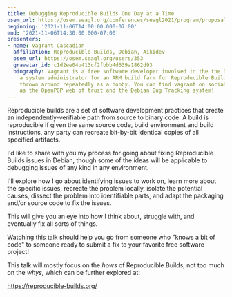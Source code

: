 ```yaml
---
title: Debugging Reproducible Builds One Day at a Time
osem_url: https://osem.seagl.org/conferences/seagl2021/program/proposals/858
beginning: '2021-11-06T14:00:00.000-07:00'
end: '2021-11-06T14:30:00.000-07:00'
presenters:
- name: Vagrant Cascadian
  affiliation: Reproducible Builds, Debian, Aikidev
  osem_url: https://osem.seagl.org/users/353
  gravatar_id: c1d2ee04b413cf2fbbb4d639a1862d93
  biography: Vagrant is a free software developer involved in the the Debian project,
    a system administrator for an ARM build farm for Reproducible Builds, and gets
    thrown around repeatedly as a hobby. You can find vagrant on social networks such
    as the OpenPGP web of trust and the Debian Bug Tracking system!
---
```


Reproducible builds are a set of software development practices that
create an independently-verifiable path from source to binary code.  A
build is reproducible if given the same source code, build environment
and build instructions, any party can recreate bit-by-bit identical
copies of all specified artifacts.

I'd like to share with you my process for going about fixing
Reproducible Builds issues in Debian, though some of the ideas will be
applicable to debugging issues of any kind in any environment.

I'll explore how I go about identifying issues to work on, learn more
about the specific issues, recreate the problem locally, isolate the
potential causes, dissect the problem into identifiable parts, and
adapt the packaging and/or source code to fix the issues.

This will give you an eye into how I think about, struggle with, and
eventually fix all sorts of things.

Watching this talk should help you go from someone who "knows a bit of
code" to someone ready to submit a fix to your favorite free software
project!

This talk will mostly focus on the *hows* of Reproducible Builds, not
too much on the *whys*, which can be further explored at:

  <https://reproducible-builds.org/>
